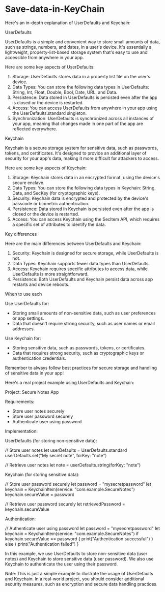 # Save-data-in-KeyChain

Here's an in-depth explanation of UserDefaults and Keychain:

UserDefaults

UserDefaults is a simple and convenient way to store small amounts of data, such as strings, numbers, and dates, in a user's device. It's essentially a lightweight, property-list-based storage system that's easy to use and accessible from anywhere in your app.

Here are some key aspects of UserDefaults:

1. Storage: UserDefaults stores data in a property list file on the user's device.
2. Data Types: You can store the following data types in UserDefaults: String, Int, Float, Double, Bool, Date, URL, and Data.
3. Persistence: Data stored in UserDefaults is persisted even after the app is closed or the device is restarted.
4. Access: You can access UserDefaults from anywhere in your app using the UserDefaults.standard singleton.
5. Synchronization: UserDefaults is synchronized across all instances of your app, meaning that changes made in one part of the app are reflected everywhere.

Keychain

Keychain is a secure storage system for sensitive data, such as passwords, tokens, and certificates. It's designed to provide an additional layer of security for your app's data, making it more difficult for attackers to access.

Here are some key aspects of Keychain:

1. Storage: Keychain stores data in an encrypted format, using the device's secure enclave.
2. Data Types: You can store the following data types in Keychain: String, Data, and SecKey (for cryptographic keys).
3. Security: Keychain data is encrypted and protected by the device's passcode or biometric authentication.
4. Persistence: Data stored in Keychain is persisted even after the app is closed or the device is restarted.
5. Access: You can access Keychain using the SecItem API, which requires a specific set of attributes to identify the data.

Key differences

Here are the main differences between UserDefaults and Keychain:

1. Security: Keychain is designed for secure storage, while UserDefaults is not.
2. Data Types: Keychain supports fewer data types than UserDefaults.
3. Access: Keychain requires specific attributes to access data, while UserDefaults is more straightforward.
4. Persistence: Both UserDefaults and Keychain persist data across app restarts and device reboots.

When to use each

Use UserDefaults for:

- Storing small amounts of non-sensitive data, such as user preferences or app settings.
- Data that doesn't require strong security, such as user names or email addresses.

Use Keychain for:

- Storing sensitive data, such as passwords, tokens, or certificates.
- Data that requires strong security, such as cryptographic keys or authentication credentials.

Remember to always follow best practices for secure storage and handling of sensitive data in your app!

Here's a real project example using UserDefaults and Keychain:

Project: Secure Notes App

Requirements:

- Store user notes securely
- Store user password securely
- Authenticate user using password

Implementation:

UserDefaults (for storing non-sensitive data):

// Store user notes
let userDefaults = UserDefaults.standard
userDefaults.set("My secret note", forKey: "note")

// Retrieve user notes
let note = userDefaults.string(forKey: "note")

Keychain (for storing sensitive data):

// Store user password securely
let password = "mysecretpassword"
let keychain = KeychainItem(service: "com.example.SecureNotes")
keychain.secureValue = password

// Retrieve user password securely
let retrievedPassword = keychain.secureValue

Authentication:

// Authenticate user using password
let password = "mysecretpassword"
let keychain = KeychainItem(service: "com.example.SecureNotes")
if keychain.secureValue == password {
    print("Authentication successful")
} else {
    print("Authentication failed")
}

In this example, we use UserDefaults to store non-sensitive data (user notes) and Keychain to store sensitive data (user password). We also use Keychain to authenticate the user using their password.

Note: This is just a simple example to illustrate the usage of UserDefaults and Keychain. In a real-world project, you should consider additional security measures, such as encryption and secure data handling practices.
